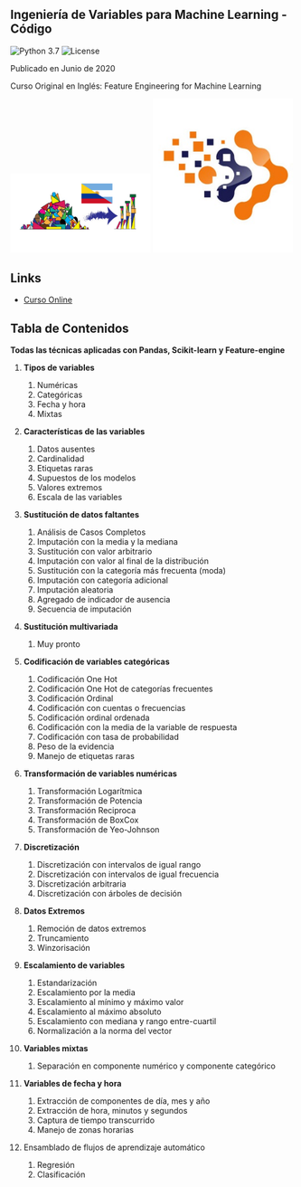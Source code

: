 ﻿## Ingeniería de Variables para Machine Learning - Código

![Python 3.7](https://img.shields.io/badge/Python-3.7-blue.svg)
![License](https://img.shields.io/badge/Code%20License-MIT-blue.svg)

Publicado en Junio de 2020

Curso Original en Inglés: Feature Engineering for Machine Learning

[<img src="./logo.png" width="248">](https://www.udemy.com/course/ingenieria-de-variables-para-machine-learning/?referralCode=CE398C784F17BD87482C)  [<img src="./trainindata.png" width="248">](https://www.trainindata.com/?lang=es)

## Links

- [Curso Online](https://www.udemy.com/course/ingenieria-de-variables-para-machine-learning/?referralCode=CE398C784F17BD87482C)


## Tabla de Contenidos

**Todas las técnicas aplicadas con Pandas, Scikit-learn y Feature-engine**

1. **Tipos de variables**
	1. Numéricas
	2. Categóricas
	3. Fecha y hora
	4. Mixtas

2. **Características de las variables**
	1. Datos ausentes 
	2. Cardinalidad
	3. Etiquetas raras
	4. Supuestos de los modelos
	5. Valores extremos
	6. Escala de las variables

3. **Sustitución de datos faltantes**
	1. Análisis de Casos Completos
	2. Imputación con la media y la mediana
	3. Sustitución con valor arbitrario
	4. Imputación con valor al final de la distribución
	5. Sustitución con la categoría más frecuenta (moda)
	7. Imputación con categoría adicional
	8. Imputación aleatoria
	9. Agregado de indicador de ausencia
	11. Secuencia de imputación

4. **Sustitución multivariada**
	1. Muy pronto

5. **Codificación de variables categóricas**
	1. Codificación One Hot
	2. Codificación One Hot de categorías frecuentes
	3. Codificación Ordinal
	4. Codificación con cuentas o frecuencias
	5. Codificación ordinal ordenada
	6. Codificación con la media de la variable de respuesta
	7. Codificación con tasa de probabilidad
	8. Peso de la evidencia
	9. Manejo de etiquetas raras

6. **Transformación de variables numéricas**
	1. Transformación Logarítmica
	2. Transformación de Potencia
	3. Transformación Reciproca
	4. Transformación de BoxCox
	5. Transformación de Yeo-Johnson

7. **Discretización**
	1. Discretización con intervalos de igual rango 
	2. Discretización con intervalos de igual frecuencia
	3. Discretización arbitraria
	4. Discretización con árboles de decisión

8. **Datos Extremos**
	1. Remoción de datos extremos
	2. Truncamiento 
	3. Winzorisación

9. **Escalamiento de variables**
	1. Estandarización
	2. Escalamiento por la media
	3. Escalamiento al mínimo y máximo valor
	4. Escalamiento al máximo absoluto
	5. Escalamiento con mediana y rango entre-cuartil
	6. Normalización a la norma del vector

10. **Variables mixtas**
	1. Separación en componente numérico y componente categórico

11. **Variables de fecha y hora**
	1. Extracción de componentes de día, mes y año
	2. Extracción de hora, minutos y segundos
	3. Captura de tiempo transcurrido
	4. Manejo de zonas horarias

12. Ensamblado de flujos de aprendizaje automático
	1. Regresión
	2. Clasificación

